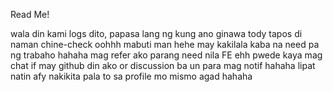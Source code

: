 Read Me!

wala din kami logs dito, papasa lang ng kung ano ginawa tody tapos di naman chine-check
oohhh mabuti man hehe may kakilala kaba na need pa ng trabaho hahaha mag refer ako parang need nila FE ehh
pwede kaya mag chat if may github din ako or discussion ba un para mag notif hahaha
lipat natin afy nakikita pala to sa profile mo mismo agad hahaha

